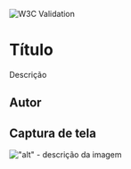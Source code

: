 ![W3C Validation](https://img.shields.io/w3c-validation/html?targetUrl=https%3A%2F%2Fprofessorjosedeassis.github.io%2F2EMIA%2F)
# Título
Descrição
## Autor
## Captura de tela
!["alt" - descrição da imagem](https://github.com/professorjosedeassis/2EMIA/blob/main/img/capturesm.png)
